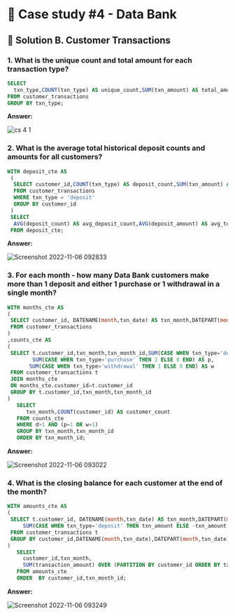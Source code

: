 # 💸 Case study #4 - Data Bank

## 📝 Solution B. Customer Transactions

### 1. What is the unique count and total amount for each transaction type?

````sql
SELECT 
  txn_type,COUNT(txn_type) AS unique_count,SUM(txn_amount) AS total_amount
FROM customer_transactions
GROUP BY txn_type;
````

**Answer:**

![cs 4 1](https://user-images.githubusercontent.com/96012488/200153699-11ce1fd0-51e6-4ced-9244-46b891e209c0.png)



### 2. What is the average total historical deposit counts and amounts for all customers?

````sql
WITH deposit_cte AS
 (
  SELECT customer_id,COUNT(txn_type) AS deposit_count,SUM(txn_amount) AS deposit_amount
  FROM customer_transactions
  WHERE txn_type = 'deposit'
  GROUP BY customer_id
 )
 SELECT
  AVG(deposit_count) AS avg_deposit_count,AVG(deposit_amount) AS avg_total_amount_deposited
 FROM deposit_cte;
 ````
 
 **Answer:**
 
 ![Screenshot 2022-11-06 092833](https://user-images.githubusercontent.com/96012488/200153705-1d7d1b89-6ce0-4b67-9117-2257b230c03c.png)

 
 ### 3. For each month - how many Data Bank customers make more than 1 deposit and either 1 purchase or 1 withdrawal in a single month?
 
 ````sql
 WITH months_cte AS
 (
  SELECT customer_id, DATENAME(month,txn_date) AS txn_month,DATEPART(month,txn_date) AS txn_month_id
  FROM customer_transactions
 )
 ,counts_cte AS
 (
  SELECT t.customer_id,txn_month,txn_month_id,SUM(CASE WHEN txn_type='deposit' THEN 1 ELSE 0 END) AS d,
         SUM(CASE WHEN txn_type='purchase' THEN 1 ELSE 0 END) AS p,
		SUM(CASE WHEN txn_type='withdrawal' THEN 1 ELSE 0 END) AS w
  FROM customer_transactions t
  JOIN months_cte
  ON months_cte.customer_id=t.customer_id
  GROUP BY t.customer_id,txn_month,txn_month_id
 )
    SELECT 
       txn_month,COUNT(customer_id) AS customer_count
    FROM counts_cte
    WHERE d>1 AND (p=1 OR w=1)
    GROUP BY txn_month,txn_month_id
    ORDER BY txn_month_id;
 ````
   
   **Answer:**
   
   ![Screenshot 2022-11-06 093022](https://user-images.githubusercontent.com/96012488/200153709-ff4ae689-2206-47f6-b759-295e2fba584d.png)

   
   ### 4. What is the closing balance for each customer at the end of the month?
   
   ````sql
   WITH amounts_cte AS
  (
    SELECT t.customer_id, DATENAME(month,txn_date) AS txn_month,DATEPART(month,txn_date) AS txn_month_id,
		SUM(CASE WHEN txn_type='deposit' THEN txn_amount ELSE -txn_amount END )AS transaction_amount
    FROM customer_transactions t
    GROUP BY customer_id,DATENAME(month,txn_date),DATEPART(month,txn_date)
   )
      SELECT 
        customer_id,txn_month,
        SUM(transaction_amount) OVER (PARTITION BY customer_id ORDER BY txn_month ROWS BETWEEN UNBOUNDED PRECEDING AND CURRENT ROW ) AS closing_balance
      FROM amounts_cte
      ORDER  BY customer_id,txn_month_id;
 ````
 
 **Answer:**
 
 ![Screenshot 2022-11-06 093249](https://user-images.githubusercontent.com/96012488/200153717-3fbfb8d3-839d-4e3f-b8a3-2abbb296df5f.png)

   
 
